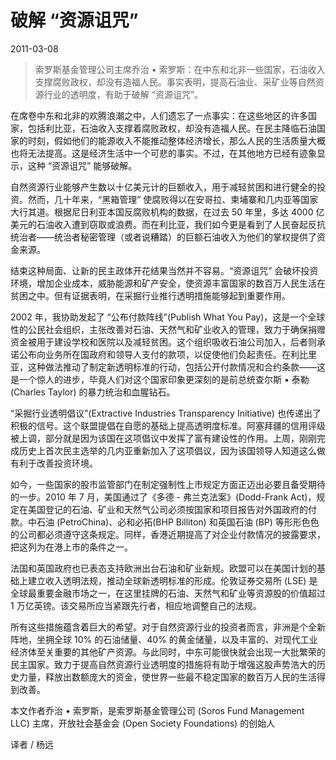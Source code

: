# 破解 “资源诅咒”

2011-03-08

> 索罗斯基金管理公司主席乔治 • 索罗斯：在中东和北非一些国家，石油收入支撑腐败政权，却没有造福人民。事实表明，提高石油业、采矿业等自然资源行业的透明度，有助于破解 “资源诅咒”。
>

在席卷中东和北非的欢腾浪潮之中，人们遗忘了一点事实：在这些地区的许多国家，包括利比亚，石油收入支撑着腐败政权，却没有造福人民。在民主降临石油国家的时刻，假如他们的能源收入不能推动整体经济增长，那么人民的生活质量大概也将无法提高。这是经济生活中一个可悲的事实。不过，在其他地方已经有迹象显示，这种 “资源诅咒” 能够破解。

自然资源行业能够产生数以十亿美元计的巨额收入，用于减轻贫困和进行健全的投资。然而，几十年来，“黑箱管理” 使腐败得以在安哥拉、柬埔寨和几内亚等国家大行其道。根据尼日利亚本国反腐败机构的数据，在过去 50 年里，多达 4000 亿美元的石油收入遭到窃取或浪费。而在利比亚，我们如今更是看到了人民奋起反抗统治者——统治者秘密管理（或者说糟踏）的巨额石油收入为他们的掌权提供了资金来源。

结束这种局面、让新的民主政体开花结果当然并不容易。“资源诅咒” 会破坏投资环境，增加企业成本，威胁能源和矿产安全，使资源丰富国家的数百万人民生活在贫困之中。但有证据表明，在采掘行业推行透明措施能够起到重要作用。

2002 年，我协助发起了 “公布付款阵线”(Publish What You Pay)，这是一个全球性的公民社会组织，主张改善对石油、天然气和矿业收入的管理，致力于确保捐赠资金被用于建设学校和医院以及减轻贫困。这个组织吸收石油公司加入，后者则承诺公布向业务所在国政府和领导人支付的款项，以促使他们负起责任。在利比里亚，这种做法推动了制定新透明标准的行动，包括公开付款情况和合约条款——这是一个惊人的进步，毕竟人们对这个国家印象更深刻的是前总统查尔斯 • 泰勒(Charles Taylor) 的暴力统治和血腥钻石。

“采掘行业透明倡议”(Extractive Industries Transparency Initiative) 也传递出了积极的信号。这个联盟提倡在自愿的基础上提高透明度标准。阿塞拜疆的信用评级被上调，部分就是因为该国在这项倡议中发挥了富有建设性的作用。上周，刚刚完成历史上首次民主选举的几内亚重新加入了这项倡议，因为该国领导人知道这么做有利于改善投资环境。

如今，一些国家的股市监管部门在制定强制性上市规定方面正迈出必要且备受期待的一步。2010 年 7 月，美国通过了《多德 - 弗兰克法案》(Dodd-Frank Act)，规定在美国登记的石油、矿业和天然气公司必须按国家和项目报告对外国政府的付款。中石油 (PetroChina)、必和必拓(BHP Billiton) 和英国石油 (BP) 等形形色色的公司都必须遵守这条规定。同样，香港近期提高了对企业付款情况的披露要求，把这列为在港上市的条件之一。

法国和英国政府也已表态支持欧洲出台石油和矿业新规。欧盟可以在美国计划的基础上建立收入透明法规，推动全球新透明标准的形成。伦敦证券交易所 (LSE) 是全球最重要金融市场之一，在这里挂牌的石油、天然气和矿业等资源股的价值超过 1 万亿英镑。该交易所应当紧跟先行者，相应地调整自己的法规。

所有这些措施蕴含着巨大的希望。对于自然资源行业的投资者而言，非洲是个全新阵地，坐拥全球 10% 的石油储量、40% 的黄金储量，以及丰富的、对现代工业经济体至关重要的其他矿产资源。与此同时，中东可能很快就会出现一大批繁荣的民主国家。致力于提高自然资源行业透明度的措施将有助于增强这股声势浩大的历史力量，释放出数额庞大的资金，使世界一些最不稳定国家的数百万人民的生活得到改善。

本文作者乔治 • 索罗斯，是索罗斯基金管理公司 (Soros Fund Management LLC) 主席，开放社会基金会 (Open Society Foundations) 的创始人

译者 / 杨远

